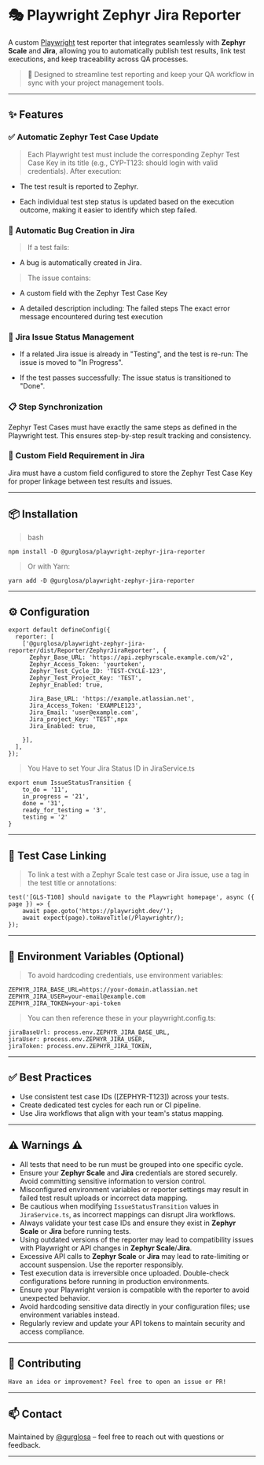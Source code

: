# 🎭 Playwright Zephyr Jira Reporter

A custom [Playwright](https://playwright.dev/) test reporter that integrates seamlessly with **Zephyr Scale** and **Jira**, allowing you to automatically publish test results, link test executions, and keep traceability across QA processes.

> 🧪 Designed to streamline test reporting and keep your QA workflow in sync with your project management tools.

---

## ✨ Features

### ✅ Automatic Zephyr Test Case Update

>Each Playwright test must include the corresponding Zephyr Test Case Key in its title (e.g., CYP-T123: should login with valid credentials). After execution:

- The test result is reported to Zephyr.

- Each individual test step status is updated based on the execution outcome, making it easier to identify which step failed.

### 🐞 Automatic Bug Creation in Jira
>
> If a test fails:

- A bug is automatically created in Jira.

> The issue contains:

- A custom field with the Zephyr Test Case Key

- A detailed description including:
  The failed steps
  The exact error message encountered during test execution

### 🔁 Jira Issue Status Management

- If a related Jira issue is already in "Testing", and the test is re-run:
The issue is moved to "In Progress".

- If the test passes successfully:
The issue status is transitioned to "Done".

### 📋 Step Synchronization

Zephyr Test Cases must have exactly the same steps as defined in the Playwright test. This ensures step-by-step result tracking and consistency.

### 🧩 Custom Field Requirement in Jira

Jira must have a custom field configured to store the Zephyr Test Case Key for proper linkage between test results and issues.

---

## 📦 Installation

> bash

```
npm install -D @gurglosa/playwright-zephyr-jira-reporter
```

> Or with Yarn:

```
yarn add -D @gurglosa/playwright-zephyr-jira-reporter
```

---

## ⚙️ Configuration

```
export default defineConfig({
  reporter: [
    ['@gurglosa/playwright-zephyr-jira-reporter/dist/Reporter/ZephyrJiraReporter', {
      Zephyr_Base_URL: 'https://api.zephyrscale.example.com/v2',
      Zephyr_Access_Token: 'yourtoken',
      Zephyr_Test_Cycle_ID: 'TEST-CYCLE-123',
      Zephyr_Test_Project_Key: 'TEST',
      Zephyr_Enabled: true,

      Jira_Base_URL: 'https://example.atlassian.net',
      Jira_Access_Token: 'EXAMPLE123',
      Jira_Email: 'user@example.com',
      Jira_project_Key: 'TEST',npx
      Jira_Enabled: true,

    }],
  ],
});
```

>You Have to set Your Jira Status ID in JiraService.ts

```
export enum IssueStatusTransition {
    to_do = '11',
    in_progress = '21',
    done = '31',
    ready_for_testing = '3',
    testing = '2'
}
```

---

## 🧪 Test Case Linking

> To link a test with a Zephyr Scale test case or Jira issue, use a tag in the test title or annotations:

```
test('[GLS-T108] should navigate to the Playwright homepage', async ({ page }) => {
    await page.goto('https://playwright.dev/');
    await expect(page).toHaveTitle(/Playwrightr/);
});
```

---

## 📄 Environment Variables (Optional)

> To avoid hardcoding credentials, use environment variables:

```
ZEPHYR_JIRA_BASE_URL=https://your-domain.atlassian.net
ZEPHYR_JIRA_USER=your-email@example.com
ZEPHYR_JIRA_TOKEN=your-api-token
```

> You can then reference these in your playwright.config.ts:

```
jiraBaseUrl: process.env.ZEPHYR_JIRA_BASE_URL,
jiraUser: process.env.ZEPHYR_JIRA_USER,
jiraToken: process.env.ZEPHYR_JIRA_TOKEN,
```

---

## ✅ Best Practices

- Use consistent test case IDs ([ZEPHYR-T123]) across your tests.
- Create dedicated test cycles for each run or CI pipeline.
- Use Jira workflows that align with your team's status mapping.

---

## ⚠️ Warnings ⚠️

- All tests that need to be run must be grouped into one specific cycle.
- Ensure your **Zephyr Scale** and **Jira** credentials are stored securely. Avoid committing sensitive information to version control.
- Misconfigured environment variables or reporter settings may result in failed test result uploads or incorrect data mapping.
- Be cautious when modifying `IssueStatusTransition` values in `JiraService.ts`, as incorrect mappings can disrupt Jira workflows.
- Always validate your test case IDs and ensure they exist in **Zephyr Scale** or **Jira** before running tests.
- Using outdated versions of the reporter may lead to compatibility issues with Playwright or API changes in **Zephyr Scale**/**Jira**.
- Excessive API calls to **Zephyr Scale** or **Jira** may lead to rate-limiting or account suspension. Use the reporter responsibly.
- Test execution data is irreversible once uploaded. Double-check configurations before running in production environments.
- Ensure your Playwright version is compatible with the reporter to avoid unexpected behavior.
- Avoid hardcoding sensitive data directly in your configuration files; use environment variables instead.
- Regularly review and update your API tokens to maintain security and access compliance.

---

## 🧩 Contributing

```
Have an idea or improvement? Feel free to open an issue or PR!
```

---

## 📫 Contact

Maintained by [@gurglosa](https://github.com/guramiivanidze) – feel free to reach out with questions or feedback.

---

